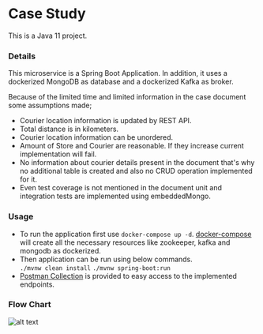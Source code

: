 # Case Study

This is a Java 11 project.

### Details

This microservice is a Spring Boot Application. In addition, it uses a dockerized MongoDB as database and a dockerized
Kafka as broker.

Because of the limited time and limited information in the case document some assumptions made;

* Courier location information is updated by REST API.
* Total distance is in kilometers.
* Courier location information can be unordered.
* Amount of Store and Courier are reasonable. If they increase current implementation will fail.
* No information about courier details present in the document that's why no additional table is created and also no
  CRUD operation implemented for it.
* Even test coverage is not mentioned in the document unit and integration tests are implemented using embeddedMongo.

### Usage

- To run the application first use `docker-compose up -d`. [docker-compose](docker-compose.yaml) will create all the
  necessary resources like zookeeper, kafka and mongodb as dockerized.
- Then application can be run using below commands.\
  `./mvnw clean install`
  `./mvnw spring-boot:run`
- [Postman Collection](Migros%20One.postman_collection.json) is provided to easy access to the implemented endpoints.

### Flow Chart

![alt text](https://github.com/sarpuzunkusak/migros-challange/blob/master/flow_chart.png?raw=true)